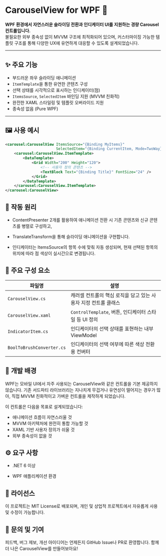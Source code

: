 # CarouselView for WPF 🎠

**WPF 환경에서 자연스러운 슬라이딩 전환과 인디케이터 UI를 지원하는 경량 Carousel 컨트롤입니다.**  
불필요한 외부 종속성 없이 MVVM 구조에 최적화되어 있으며, 커스터마이징 가능한 템플릿 구조를 통해 다양한 UX에 유연하게 대응할 수 있도록 설계되었습니다.

---

## ✨ 주요 기능

- 부드러운 좌우 슬라이딩 애니메이션
- `ItemTemplate`을 통한 유연한 콘텐츠 구성
- 선택 상태를 시각적으로 표시하는 인디케이터(점)
- `ItemsSource`, `SelectedItem` 바인딩 지원 (MVVM 친화적)
- 완전한 XAML 스타일링 및 템플릿 오버라이드 지원
- 종속성 없음 (Pure WPF)

---

## 🖼️ 사용 예시

```xml
<carousel:CarouselView ItemsSource="{Binding MyItems}"
                       SelectedItem="{Binding CurrentItem, Mode=TwoWay}">
    <carousel:CarouselView.ItemTemplate>
        <DataTemplate>
            <Grid Width="200" Height="120">
                <!-- 사용자 정의 콘텐츠 -->
                <TextBlock Text="{Binding Title}" FontSize="24" />
            </Grid>
        </DataTemplate>
    </carousel:CarouselView.ItemTemplate>
</carousel:CarouselView>
```
## 🔧 작동 원리
- ContentPresenter 2개를 활용하여 애니메이션 전환 시 기존 콘텐츠와 신규 콘텐츠를 병렬로 구성하고,

- TranslateTransform을 통해 슬라이딩 애니메이션을 구현합니다.

- 인디케이터는 ItemsSource의 항목 수에 맞춰 자동 생성되며, 현재 선택된 항목의 위치에 따라 점 색상이 실시간으로 변경됩니다.

## 📁 주요 구성 요소
| 파일명                   | 설명                                                         |
|--------------------------|--------------------------------------------------------------|
| `CarouselView.cs`        | 캐러셀 컨트롤의 핵심 로직을 담고 있는 사용자 지정 컨트롤 클래스 |
| `CarouselView.xaml`      | `ControlTemplate`, 버튼, 인디케이터 스타일 등 UI 정의        |
| `IndicatorItem.cs`       | 인디케이터의 선택 상태를 표현하는 내부 ViewModel            |
| `BoolToBrushConverter.cs`| 인디케이터의 선택 여부에 따른 색상 전환용 컨버터            |

## 🎯 개발 배경
WPF는 모바일 UI에서 자주 사용되는 CarouselView와 같은 컨트롤을 기본 제공하지 않습니다.
기존 서드파티 라이브러리는 지나치게 무겁거나 유연성이 떨어지는 경우가 많아, 직접 MVVM 친화적이고 가벼운 컨트롤을 제작하게 되었습니다.

이 컨트롤은 다음을 목표로 설계되었습니다:

- 애니메이션 흐름이 자연스러울 것
- MVVM 아키텍처에 완전히 통합 가능할 것
- XAML 기반 사용자 정의가 쉬울 것
- 외부 종속성이 없을 것

## ⚙️ 요구 사항
- .NET 6 이상

- WPF 애플리케이션 환경

## 📄 라이선스
이 프로젝트는 MIT License로 배포되며,
개인 및 상업적 프로젝트에서 자유롭게 사용 및 수정이 가능합니다.

## 🙋 문의 및 기여
피드백, 버그 제보, 개선 아이디어는 언제든지 GitHub Issue나 PR로 환영합니다.
함께 더 나은 CarouselView를 만들어보아요!
